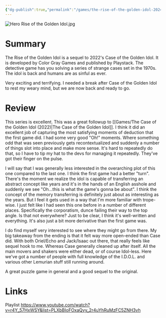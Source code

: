 ```yaml
---
{"dg-publish":true,"permalink":"/games/the-rise-of-the-golden-idol-2024/","tags":["games","LP"],"created":"2024-11-17","updated":"2025-06-03"}
---
```



![Hero Rise of the Golden Idol.jpg](/img/user/_sys/Attachments/Hero%20Rise%20of%20the%20Golden%20Idol.jpg)

# Summary

The Rise of the Golden Idol is a sequel to 2022's Case of the Golden Idol. It is developed by Color Gray Games and published by Playstack. The detective game has you solving a series of strange cases set in the 1970s. The idol is back and humans are as sinful as ever.

Very exciting and terrifying. I needed a break after Case of the Golden Idol to rest my weary mind, but we are now back and ready to go.

# Review

This series is excellent. This was a great followup to [[Games/The Case of the Golden Idol (2022)\|The Case of the Golden Idol]]. I think it did an excellent job of capturing the most satisfying moments of deduction that the first game did. I had some very good "Oh!" moments. Where something odd that was seen previously gets recontextualized and suddenly a number of things slot into place and make more sense. It's hard to repeatedly do that, so I have to tip my hat to the devs for managing it repeatedly. They've got their finger on the pulse.

I will say that I was generally less interested in the overarching plot of this one compared to the last one. I think the first game had a better "turn". There's the moment we realize the idol is capable of transferring an abstract concept like years and it's in the hands of an English asshole and suddenly we see "Oh...this is what the game's gonna be about". I think the concept of the memory transferring is definitely just about as interesting as the years. But I feel it gets used in a way that I'm more familiar with trope-wise. I just felt like I had seen this one before in a number of different places. Specifically the corporatism, dunce failing their way to the top angle. Is that not everywhere? Just to be clear, I think it's well-written and everything. It's also just a bit more derivative than the first game was.

I do find myself very interested to see where they might go from there. My big takeaway from the ending is that it felt way more open-ended than Case did. With both Oriel/Echo and Jack/Isaac out there, that really feels like sequel hook to me. Whereas Case generally cleaned up after itself. All the main movers and shakers were either dead, or of course Idol-less. Here we've got a number of people with full knowledge of the I.D.O.L. and various other Lemurian stuff still running around.

A great puzzle game in general and a good sequel to the original.

# Links

Playlist https://www.youtube.com/watch?v=r4Y_57HxWSY&list=PLXbBIoFOxaQvy_2r4uYhRuMzFC5ZNH3vh

